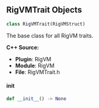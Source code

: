 ## RigVMTrait Objects

```python
class RigVMTrait(RigVMStruct)
```

The base class for all RigVM traits.

**C++ Source:**

- **Plugin**: RigVM
- **Module**: RigVM
- **File**: RigVMTrait.h

<a id="unreal.RigVMTrait.__init__"></a>

#### __init__

```python
def __init__() -> None
```

<a id="unreal.RigVMDecorator"></a>